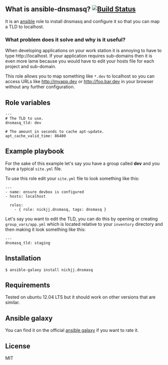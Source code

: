 ## What is ansible-dnsmasq? [![Build Status](https://secure.travis-ci.org/nickjj/ansible-dnsmasq.png)](http://travis-ci.org/nickjj/ansible-dnsmasq)

It is an [ansible](http://www.ansible.com/home) role to install dnsmasq and configure it so that you can map a TLD to localhost.

### What problem does it solve and why is it useful?

When developing applications on your work station it is annoying to have to type http://localhost. If your application requires sub-domains then it is even more lame because you would have to edit your hosts file for each project and sub-domain.

This role allows you to map something like `*.dev` to localhost so you can access URLs like http://myapp.dev or http://foo.bar.dev in your browser without any further configuration.

## Role variables

```
---
# The TLD to use.
dnsmasq_tld: dev

# The amount in seconds to cache apt-update.
apt_cache_valid_time: 86400
```

## Example playbook

For the sake of this example let's say you have a group called **dev** and you have a typical `site.yml` file.

To use this role edit your `site.yml` file to look something like this:

```
---
- name: ensure devbox is configured
- hosts: localhost

  roles:
    - { role: nickjj.dnsmasq, tags: dnsmasq }
```

Let's say you want to edit the TLD, you can do this by opening or creating `group_vars/app.yml` which is located relative to your `inventory` directory and then making it look something like this:

```
---
dnsmasq_tld: staging

```

## Installation

`$ ansible-galaxy install nickjj.dnsmasq`

## Requirements

Tested on ubuntu 12.04 LTS but it should work on other versions that are similar.

## Ansible galaxy

You can find it on the official [ansible galaxy](https://galaxy.ansible.com/list#/roles/1047) if you want to rate it.

## License

MIT